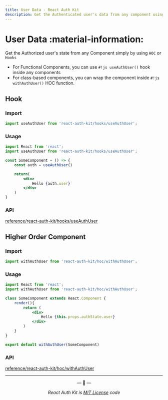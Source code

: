 ```yaml
---
title: User Data - React Auth Kit
description: Get the Authenticated user's data from any component using the Auth User Hook or Auth User Higher-order Component.
---
```


# User Data :material-information:

<div data-ea-publisher="authkitarkadipme" data-ea-type="text" id="authdata"></div>

Get the Authorized user's state from any Component simply by using `HOC` or `Hooks`

- For Functional Components, you can use `#!js useAuthUser()` hook inside any components
- For class-based components, you can wrap the component inside `#!js withAuthUser()` HOC function.


## Hook

### Import

```js title="Import useAuthUser in your app"
import useAuthUser from 'react-auth-kit/hooks/useAuthUser';
```

### Usage

```jsx title="SecureComponent.js"
import React from 'react';
import useAuthUser from 'react-auth-kit/hooks/useAuthUser';

const SomeComponent = () => {
    const auth = useAuthUser()

    return(
        <div>
            Hello {auth.user}
        </div>
    )
}
```

### API

[reference/react-auth-kit/hooks/useAuthUser](./../reference/react-auth-kit/hooks/useAuthUser.md)

## Higher Order Component

### Import

```jsx title="Import withAuthUser in your app"
import withAuthUser from 'react-auth-kit/hoc/withAuthUser';
```

### Usage

```jsx title="SecureComponent.js"
import React from 'react';
import withAuthUser from 'react-auth-kit/hoc/withAuthUser';

class SomeComponent extends React.Component {
    render(){
        return (
            <div>
                Hello {this.props.authState.user}
            </div>
        )
    }
}

export default withAuthUser(SomeComponent)
```

### API

[reference/react-auth-kit/hoc/withAuthUser](./../reference/react-auth-kit/hoc/withAuthUser.md)

---

<p align="center">&mdash; 🔑  &mdash;</p>
<p align="center"><i>React Auth Kit is <a href="https://github.com/react-auth-kit/react-auth-kit/blob/master/LICENSE">MIT License</a> code</i></p>
